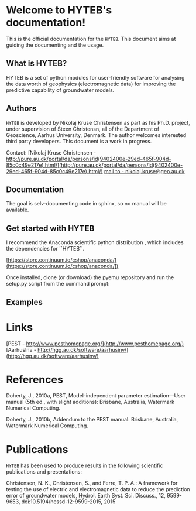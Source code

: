 Welcome to HYTEB's documentation!
=================================
This is the official documentation for the ``HYTEB``.
This document aims at guiding the documenting and the usage.

What is HYTEB?
--------------
HYTEB is a set of python modules for user-friendly software for analysing the data worth of geophysics (electromagnetic data) for improving the predictive capability of groundwater models.

Authors
-------
``HYTEB`` is developed by Nikolaj Kruse Christensen as part as his Ph.D. project, under
supervision of Steen Christensn, all of the Department
of Geoscience, Aarhus University, Denmark. The author welcomes interested third
party developers. This document is a work in progress.

Contact: 
[Nikolaj Kruse Christensen - http://pure.au.dk/portal/da/persons/id(9402400e-29ed-465f-904d-85c0c49e217e).html/](http://pure.au.dk/portal/da/persons/id(9402400e-29ed-465f-904d-85c0c49e217e).html/)
[mail to - nikolaj.kruse@geo.au.dk](nikolaj.kruse@geo.au.dk)

Documentation
-------------
The goal is selv-documenting code in sphinx, so no manual will be available.

Get started with HYTEB
----------------------
I recommend the Anaconda scientific python distribution , which includes the dependencies for ´´HYTEB´´.

[https://store.continuum.io/cshop/anaconda/](https://store.continuum.io/cshop/anaconda/])

Once installed, clone (or download) the pyemu repository and run the setup.py script from the command prompt:


Examples
--------

Links
=====
[PEST - http://www.pesthomepage.org/](http://www.pesthomepage.org/)
[AarhusInv - http://hgg.au.dk/software/aarhusinv/](http://hgg.au.dk/software/aarhusinv/)

References
==========
Doherty, J., 2010a, PEST, Model-independent parameter estimation—User manual (5th ed., with slight additions):
Brisbane, Australia, Watermark Numerical Computing.

Doherty, J., 2010b, Addendum to the PEST manual: Brisbane, Australia, Watermark Numerical Computing.

Publications
============
``HYTEB`` has been used to produce results in the following scientific
publications and presentations:

Christensen, N. K., Christensen, S., and Ferre, T. P. A.: A framework for testing the use of electric and electromagnetic data to reduce the prediction error of groundwater models, Hydrol. Earth Syst. Sci. Discuss., 12, 9599-9653, doi:10.5194/hessd-12-9599-2015, 2015
